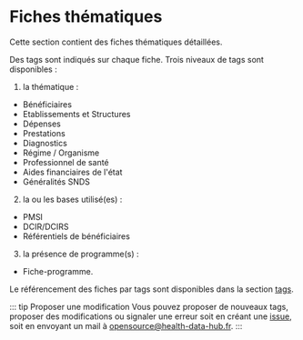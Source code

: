 # Fiches thématiques
<!-- SPDX-License-Identifier: MPL-2.0 -->

Cette section contient des fiches thématiques détaillées.

Des tags sont indiqués sur chaque fiche. Trois niveaux de tags sont disponibles :

1. la thématique :
- Bénéficiaires
- Etablissements et Structures
- Dépenses
- Prestations
- Diagnostics
- Régime / Organisme
- Professionnel de santé
- Aides financiaires de l'état
- Généralités SNDS  
  
2. la ou les bases utilisé(es) :
- PMSI
- DCIR/DCIRS
- Référentiels de bénéficiaires

3. la présence de programme(s) :
- Fiche-programme. 

Le référencement des fiches par tags sont disponibles dans la section [tags](../tags.md).

::: tip Proposer une modification
Vous pouvez proposer de nouveaux tags, proposer des modifications ou signaler une erreur soit en créant une [issue](https://gitlab.com/healthdatahub/documentation-snds/-/issues), soit en envoyant un mail à <opensource@health-data-hub.fr>. 
:::
